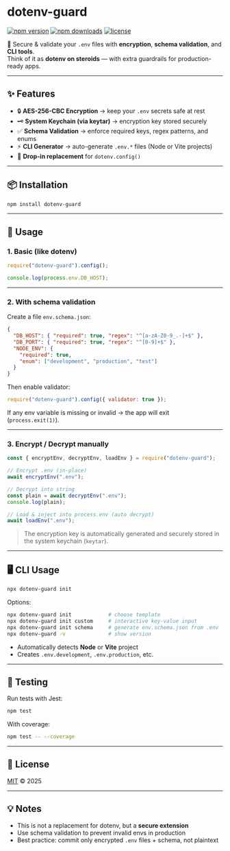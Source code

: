 # dotenv-guard

[![npm version](https://img.shields.io/npm/v/dotenv-guard.svg?style=flat-square)](https://www.npmjs.com/package/dotenv-guard)
[![npm downloads](https://img.shields.io/npm/dm/dotenv-guard.svg?style=flat-square)](https://www.npmjs.com/package/dotenv-guard)
[![license](https://img.shields.io/badge/license-MIT-blue.svg?style=flat-square)](LICENSE)

🔐 Secure & validate your `.env` files with **encryption**, **schema validation**, and **CLI tools**.  
Think of it as **dotenv on steroids** — with extra guardrails for production-ready apps.

---

## ✨ Features

- 🔒 **AES-256-CBC Encryption** → keep your `.env` secrets safe at rest
- 🗝 **System Keychain (via keytar)** → encryption key stored securely
- ✅ **Schema Validation** → enforce required keys, regex patterns, and enums
- ⚡ **CLI Generator** → auto-generate `.env.*` files (Node or Vite projects)
- 🔄 **Drop-in replacement** for `dotenv.config()`

---

## 📦 Installation

```bash
npm install dotenv-guard
```

---

## 🚀 Usage

### 1. Basic (like dotenv)

```js
require("dotenv-guard").config();

console.log(process.env.DB_HOST);
```

---

### 2. With schema validation

Create a file `env.schema.json`:

```json
{
  "DB_HOST": { "required": true, "regex": "^[a-zA-Z0-9_.-]+$" },
  "DB_PORT": { "required": true, "regex": "^[0-9]+$" },
  "NODE_ENV": {
    "required": true,
    "enum": ["development", "production", "test"]
  }
}
```

Then enable validator:

```js
require("dotenv-guard").config({ validator: true });
```

If any env variable is missing or invalid → the app will exit (`process.exit(1)`).

---

### 3. Encrypt / Decrypt manually

```js
const { encryptEnv, decryptEnv, loadEnv } = require("dotenv-guard");

// Encrypt .env (in-place)
await encryptEnv(".env");

// Decrypt into string
const plain = await decryptEnv(".env");
console.log(plain);

// Load & inject into process.env (auto decrypt)
await loadEnv(".env");
```

> The encryption key is automatically generated and securely stored in the system keychain (`keytar`).

---

## 🖥 CLI Usage

```bash
npx dotenv-guard init
```

Options:

```bash
npx dotenv-guard init            # choose template
npx dotenv-guard init custom     # interactive key-value input
npx dotenv-guard init schema     # generate env.schema.json from .env
npx dotenv-guard -v              # show version
```

- Automatically detects **Node** or **Vite** project
- Creates `.env.development`, `.env.production`, etc.

---

## 🧪 Testing

Run tests with Jest:

```bash
npm test
```

With coverage:

```bash
npm test -- --coverage
```

---

## 📜 License

[MIT](LICENSE) © 2025

---

## 💡 Notes

- This is not a replacement for dotenv, but a **secure extension**
- Use schema validation to prevent invalid envs in production
- Best practice: commit only encrypted `.env` files + schema, not plaintext

